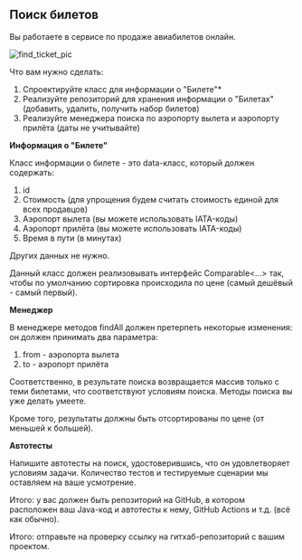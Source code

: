 ## Поиск билетов

Вы работаете в сервисе по продаже авиабилетов онлайн.

![find_ticket_pic](https://user-images.githubusercontent.com/53707586/154491051-0bc17b53-cf07-4502-80c0-6379e1a89b92.png)

Что вам нужно сделать:

1. Спроектируйте класс для информации о "Билете"*
2. Реализуйте репозиторий для хранения информации о "Билетах" (добавить, удалить, получить набор билетов)
3. Реализуйте менеджера поиска по аэропорту вылета и аэропорту прилёта (даты не учитывайте)

**Информация о "Билете"**

Класс информации о билете - это data-класс, который должен содержать:

1. id
2. Стоимость (для упрощения будем считать стоимость единой для всех продавцов)
3. Аэропорт вылета (вы можете использовать IATA-коды)
4. Аэропорт прилёта (вы можете использовать IATA-коды)
5. Время в пути (в минутах)

Других данных не нужно.

Данный класс должен реализовывать интерфейс Comparable<...> так, чтобы по умолчанию сортировка происходила по цене (самый дешёвый - самый первый).

**Менеджер**

В менеджере методов findAll должен претерпеть некоторые изменения: он должен принимать два параметра:

1. from - аэропорта вылета
2. to - аэропорт прилёта

Соответственно, в результате поиска возвращается массив только с теми билетами, что соответствуют условиям поиска. Методы поиска вы уже делать умеете.

Кроме того, результаты должны быть отсортированы по цене (от меньшей к большей).

**Автотесты**

Напишите автотесты на поиск, удостоверившись, что он удовлетворяет условиям задачи. Количество тестов и тестируемые сценарии мы оставляем на ваше усмотрение.

Итого: у вас должен быть репозиторий на GitHub, в котором расположен ваш Java-код и автотесты к нему, GitHub Actions и т.д. (всё как обычно).

Итого: отправьте на проверку ссылку на гитхаб-репозиторий с вашим проектом.